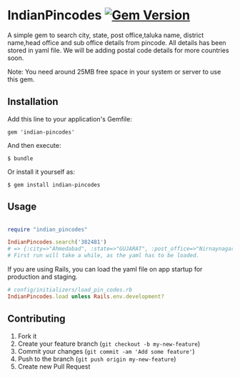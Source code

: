 # IndianPincodes [![Gem Version](https://badge.fury.io/rb/indian-pincodes.png)](https://badge.fury.io/rb/indian-pincodes.svg)

A simple gem to search city, state, post office,taluka name, district name,head office and sub office details from pincode. All details has been stored in yaml file. We will be adding postal code details for more countries soon.

Note: You need around 25MB free space in your system or server to use this gem.

## Installation

Add this line to your application's Gemfile:

    gem 'indian-pincodes'

And then execute:

    $ bundle

Or install it yourself as:

    $ gem install indian-pincodes

## Usage

```ruby

require "indian_pincodes"

IndianPincodes.search('382481')
# => {:city=>"Ahmedabad", :state=>"GUJARAT", :post_office=>"Nirnaynagar", :taluka_name=>"Ahmadabad, :district_name=>"Ahmedabad", :head_office=>"Gandhinagar (Gujarat)", :sub_office=>"NA", :country=>"India"}
# First run will take a while, as the yaml has to be loaded.
```

If you are using Rails, you can load the yaml file on app startup for production and staging.
```ruby
# config/initializers/load_pin_codes.rb
IndianPincodes.load unless Rails.env.development?
```

## Contributing

1. Fork it
2. Create your feature branch (`git checkout -b my-new-feature`)
3. Commit your changes (`git commit -am 'Add some feature'`)
4. Push to the branch (`git push origin my-new-feature`)
5. Create new Pull Request
